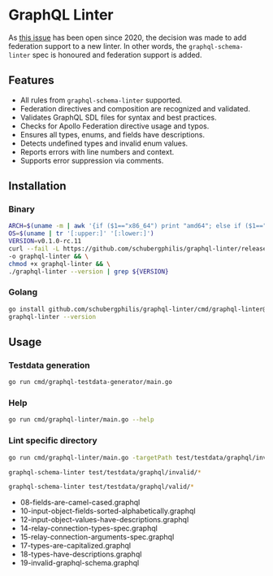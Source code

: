 # GraphQL Linter

As [this issue](https://github.com/cjoudrey/graphql-schema-linter/issues/210)
has been open since 2020, the decision was made to add federation support to a
new linter. In other words, the `graphql-schema-linter` spec is honoured and
federation support is added.

## Features

- All rules from `graphql-schema-linter` supported.
- Federation directives and composition are recognized and validated.
- Validates GraphQL SDL files for syntax and best practices.
- Checks for Apollo Federation directive usage and typos.
- Ensures all types, enums, and fields have descriptions.
- Detects undefined types and invalid enum values.
- Reports errors with line numbers and context.
- Supports error suppression via comments.

## Installation

### Binary

```zsh
ARCH=$(uname -m | awk '{if ($1=="x86_64") print "amd64"; else if ($1=="arm64" || $1=="aarch64") print "arm64"; else { print "Unsupported architecture: " $1 > "/dev/stderr"; exit 1 }}')
OS=$(uname | tr '[:upper:]' '[:lower:]')
VERSION=v0.1.0-rc.11
curl --fail -L https://github.com/schubergphilis/graphql-linter/releases/download/${VERSION}/graphql-linter-${VERSION}-${OS}-${ARCH} \
-o graphql-linter && \
chmod +x graphql-linter && \
./graphql-linter --version | grep ${VERSION}
```

### Golang

```zsh
go install github.com/schubergphilis/graphql-linter/cmd/graphql-linter@v0.1.0-rc.11 && \
graphql-linter --version
```

## Usage

### Testdata generation

```zsh
go run cmd/graphql-testdata-generator/main.go
```

### Help

```zsh
go run cmd/graphql-linter/main.go --help
```

### Lint specific directory

```zsh
go run cmd/graphql-linter/main.go -targetPath test/testdata/graphql/invalid
```

```zsh
graphql-schema-linter test/testdata/graphql/invalid/*
```

```zsh
graphql-schema-linter test/testdata/graphql/valid/*
```

- 08-fields-are-camel-cased.graphql
- 10-input-object-fields-sorted-alphabetically.graphql
- 12-input-object-values-have-descriptions.graphql
- 14-relay-connection-types-spec.graphql
- 15-relay-connection-arguments-spec.graphql
- 17-types-are-capitalized.graphql
- 18-types-have-descriptions.graphql
- 19-invalid-graphql-schema.graphql
